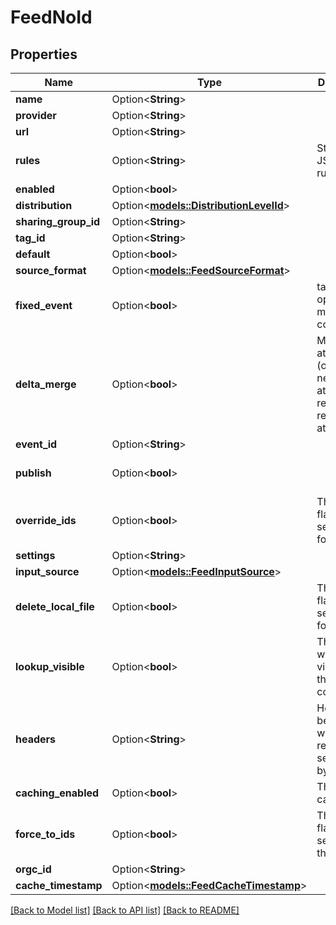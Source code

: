 # FeedNoId

## Properties

Name | Type | Description | Notes
------------ | ------------- | ------------- | -------------
**name** | Option<**String**> |  | [optional]
**provider** | Option<**String**> |  | [optional]
**url** | Option<**String**> |  | [optional]
**rules** | Option<**String**> | Stringified JSON filter rules. | [optional]
**enabled** | Option<**bool**> |  | [optional]
**distribution** | Option<[**models::DistributionLevelId**](DistributionLevelId.md)> |  | [optional]
**sharing_group_id** | Option<**String**> |  | [optional]
**tag_id** | Option<**String**> |  | [optional]
**default** | Option<**bool**> |  | [optional]
**source_format** | Option<[**models::FeedSourceFormat**](FeedSourceFormat.md)> |  | [optional]
**fixed_event** | Option<**bool**> | target_event option might be considered | [optional]
**delta_merge** | Option<**bool**> | Merge attributes (only add new attribute, remove revoked attributes) | [optional]
**event_id** | Option<**String**> |  | [optional]
**publish** | Option<**bool**> |  | [optional][default to false]
**override_ids** | Option<**bool**> | The IDS flags will be set to Off for this feed | [optional]
**settings** | Option<**String**> |  | [optional]
**input_source** | Option<[**models::FeedInputSource**](FeedInputSource.md)> |  | [optional]
**delete_local_file** | Option<**bool**> | The IDS flags will be set to Off for this feed | [optional]
**lookup_visible** | Option<**bool**> | The lookup will not be visible in the feed correlation | [optional]
**headers** | Option<**String**> | Headers to be passed with the requests. All separated by   | [optional]
**caching_enabled** | Option<**bool**> | The feed is cached | [optional]
**force_to_ids** | Option<**bool**> | The IDS flags will be set to On for this feed | [optional]
**orgc_id** | Option<**String**> |  | [optional]
**cache_timestamp** | Option<[**models::FeedCacheTimestamp**](FeedCacheTimestamp.md)> |  | [optional]

[[Back to Model list]](../README.md#documentation-for-models) [[Back to API list]](../README.md#documentation-for-api-endpoints) [[Back to README]](../README.md)


